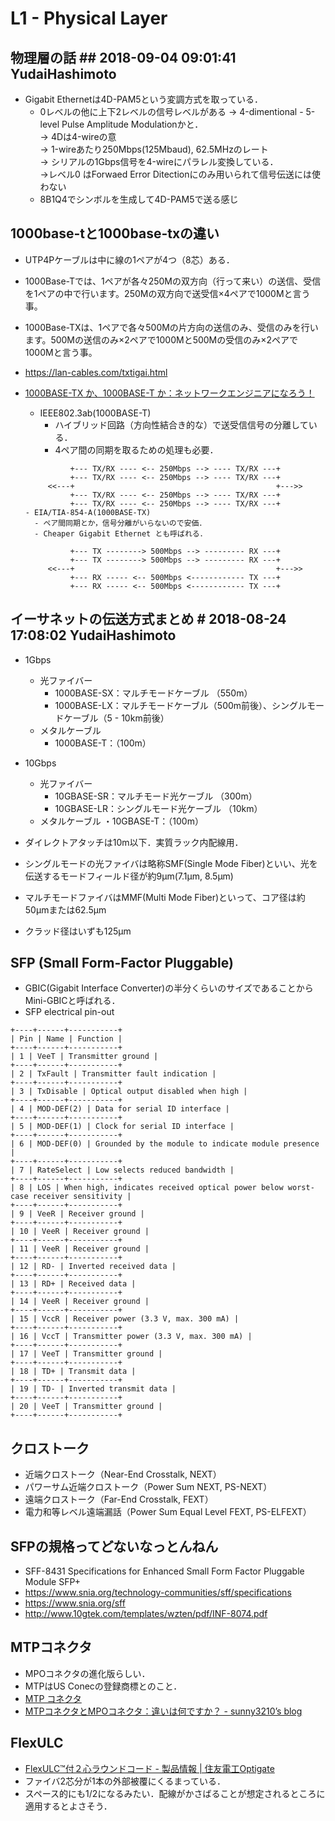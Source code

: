 # L1 - Physical Layer
## 物理層の話 ## 2018-09-04 09:01:41 YudaiHashimoto
  - Gigabit Ethernetは4D-PAM5という変調方式を取っている．
    - 0レベルの他に上下2レベルの信号レベルがある
    → 4-dimentional - 5-level Pulse Amplitude Modulationかと．  
    → 4Dは4-wireの意  
    → 1-wireあたり250Mbps(125Mbaud), 62.5MHzのレート  
    → シリアルの1Gbps信号を4-wireにパラレル変換している．  
    →レベル0 はForwaed Error Ditectionにのみ用いられて信号伝送には使わない  
    - 8B1Q4でシンボルを生成して4D-PAM5で送る感じ

## 1000base-tと1000base-txの違い
- UTP4Pケーブルは中に線の1ペアが4つ（8芯）ある．
- 1000Base-Tでは、1ペアが各々250Mの双方向（行って来い）の送信、受信を1ペアの中で行います。250Mの双方向で送受信×4ペアで1000Mと言う事。
- 1000Base-TXは、1ペアで各々500Mの片方向の送信のみ、受信のみを行います。500Mの送信のみ×2ペアで1000Mと500Mの受信のみ×2ペアで1000Mと言う事。
- https://lan-cables.com/txtigai.html

- [1000BASE-TX か、1000BASE-T か：ネットワークエンジニアになろう！](http://www.smartnetworks.jp/2006/02/1000basetx_1000baset.html)
  - IEEE802.3ab(1000BASE-T)
    - ハイブリッド回路（方向性結合き的な）で送受信信号の分離している．
    - 4ペア間の同期を取るための処理も必要．
  ```
            +--- TX/RX ---- <-- 250Mbps --> ---- TX/RX ---+
            +--- TX/RX ---- <-- 250Mbps --> ---- TX/RX ---+
       <<---+                                             +--->>
            +--- TX/RX ---- <-- 250Mbps --> ---- TX/RX ---+
            +--- TX/RX ---- <-- 250Mbps --> ---- TX/RX ---+
  - EIA/TIA-854-A(1000BASE-TX)
    - ペア間同期とか，信号分離がいらないので安価．
    - Cheaper Gigabit Ethernet とも呼ばれる．

            +--- TX --------> 500Mbps --> --------- RX ---+
            +--- TX --------> 500Mbps --> --------- RX ---+
       <<---+                                             +--->>
            +--- RX ----- <-- 500Mbps <------------ TX ---+
            +--- RX ----- <-- 500Mbps <------------ TX ---+
  ```


## イーサネットの伝送方式まとめ # 2018-08-24 17:08:02 YudaiHashimoto
- 1Gbps
  - 光ファイバー
    - 1000BASE-SX：マルチモードケーブル （550m）
    - 1000BASE-LX：マルチモードケーブル（500m前後）、シングルモードケーブル（5 - 10km前後）
  - メタルケーブル
    - 1000BASE-T：（100m）

- 10Gbps
  - 光ファイバー
    - 10GBASE-SR：マルチモード光ケーブル （300m）
    - 10GBASE-LR：シングルモード光ケーブル （10km）
  - メタルケーブル
・10GBASE-T：（100m）

- ダイレクトアタッチは10m以下．実質ラック内配線用．
- シングルモードの光ファイバは略称SMF(Single Mode Fiber)といい、光を伝送するモードフィールド径が約9μm(7.1μm, 8.5μm)
- マルチモードファイバはMMF(Multi Mode Fiber)といって、コア径は約50μmまたは62.5μm
- クラッド径はいずも125μm

## SFP (Small Form-Factor Pluggable)
  - GBIC(Gigabit Interface Converter)の半分くらいのサイズであることからMini-GBICと呼ばれる．
  - SFP electrical pin-out
```
+----+------+-----------+ 
| Pin | Name | Function |
+----+------+-----------+ 
| 1 | VeeT | Transmitter ground |
+----+------+-----------+ 
| 2 | TxFault | Transmitter fault indication |
+----+------+-----------+ 
| 3 | TxDisable | Optical output disabled when high |
+----+------+-----------+ 
| 4 | MOD-DEF(2) | Data for serial ID interface |
+----+------+-----------+ 
| 5 | MOD-DEF(1) | Clock for serial ID interface |
+----+------+-----------+ 
| 6 | MOD-DEF(0) | Grounded by the module to indicate module presence |
+----+------+-----------+ 
| 7 | RateSelect | Low selects reduced bandwidth |
+----+------+-----------+ 
| 8 | LOS | When high, indicates received optical power below worst-case receiver sensitivity |
+----+------+-----------+ 
| 9 | VeeR | Receiver ground |
+----+------+-----------+ 
| 10 | VeeR | Receiver ground |
+----+------+-----------+ 
| 11 | VeeR | Receiver ground |
+----+------+-----------+ 
| 12 | RD- | Inverted received data |
+----+------+-----------+ 
| 13 | RD+ | Received data |
+----+------+-----------+ 
| 14 | VeeR | Receiver ground |
+----+------+-----------+ 
| 15 | VccR | Receiver power (3.3 V, max. 300 mA) |
+----+------+-----------+ 
| 16 | VccT | Transmitter power (3.3 V, max. 300 mA) |
+----+------+-----------+ 
| 17 | VeeT | Transmitter ground |
+----+------+-----------+ 
| 18 | TD+ | Transmit data |
+----+------+-----------+ 
| 19 | TD- | Inverted transmit data |
+----+------+-----------+ 
| 20 | VeeT | Transmitter ground |
+----+------+-----------+ 
```

##  クロストーク
- 近端クロストーク（Near-End Crosstalk, NEXT）
- パワーサム近端クロストーク（Power Sum NEXT, PS-NEXT）
- 遠端クロストーク（Far-End Crosstalk, FEXT）
- 電力和等レベル遠端漏話（Power Sum Equal Level FEXT, PS-ELFEXT）

## SFPの規格ってどないなっとんねん
  - SFF-8431 Specifications for Enhanced Small Form Factor Pluggable Module SFP+
  - https://www.snia.org/technology-communities/sff/specifications
  - https://www.snia.org/sff
  - http://www.10gtek.com/templates/wzten/pdf/INF-8074.pdf

## MTPコネクタ
  - MPOコネクタの進化版らしい．
  - MTPはUS Conecの登録商標とのこと．
  - [MTP コネクタ](https://www.empowerfiber.com/ja/mtp-connector.html)
  - [MTPコネクタとMPOコネクタ：違いは何ですか？ - sunny3210’s blog](https://sunny3210.hatenablog.com/entry/2018/10/06/152232)

## FlexULC
  - [FlexULC™付２心ラウンドコード - 製品情報 | 住友電工Optigate](http://www.optigate.jp/products/connector/mpo/2-fulc.html)
  - ファイバ2芯分が1本の外部被覆にくるまっている．
  - スペース的にも1/2になるみたい．配線がかさばることが想定されるところに適用するとよさそう．